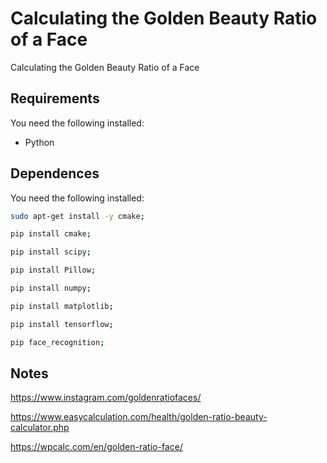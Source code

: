 # Calculating the Golden Beauty Ratio of a Face
Calculating the Golden Beauty Ratio of a Face

## Requirements
You need the following installed:
- Python

## Dependences
You need the following installed:
```sh
sudo apt-get install -y cmake;

pip install cmake;

pip install scipy;

pip install Pillow;

pip install numpy;

pip install matplotlib;

pip install tensorflow;

pip face_recognition;

```

## Notes
https://www.instagram.com/goldenratiofaces/

https://www.easycalculation.com/health/golden-ratio-beauty-calculator.php

https://wpcalc.com/en/golden-ratio-face/
